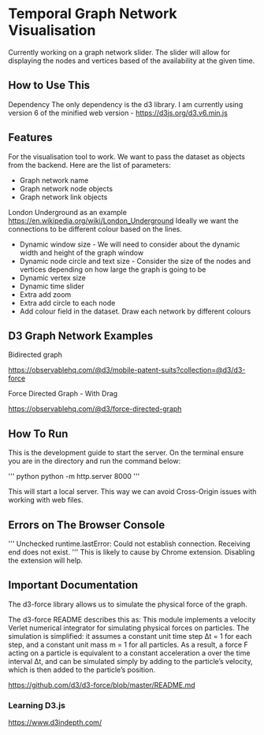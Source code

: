 # Temporal Graph Network Visualisation

Currently working on a graph network slider. The slider will allow for displaying the nodes and vertices based of the availability at the given time.

## How to Use This

Dependency
The only dependency is the d3 library. I am currently using version 6 of the minified web version - https://d3js.org/d3.v6.min.js


## Features

For the visualisation tool to work. We want to pass the dataset as objects from the backend. Here are the list of parameters:

* Graph network name
* Graph network node objects
* Graph network link objects

London Underground as an example
https://en.wikipedia.org/wiki/London_Underground
Ideally we want the connections to be different colour based on the lines.

* Dynamic window size - We will need to consider about the dynamic width and height of the graph window
* Dynamic node circle and text size - Consider the size of the nodes and vertices depending on how large the graph is going to be
* Dynamic vertex size
* Dynamic time slider 
* Extra add zoom
* Extra add circle to each node
* Add colour field in the dataset. Draw each network by different colours

## D3 Graph Network Examples

Bidirected graph

https://observablehq.com/@d3/mobile-patent-suits?collection=@d3/d3-force

Force Directed Graph - With Drag

https://observablehq.com/@d3/force-directed-graph

## How To Run
This is the development guide to start the server. On the terminal ensure you are in the directory and run the command below:

''' python
python -m http.server 8000
'''

This will start a local server. This way we can avoid Cross-Origin issues with working with web files.

## Errors on The Browser Console
'''
Unchecked runtime.lastError: Could not establish connection. Receiving end does not exist. 
'''
This is likely to cause by Chrome extension. Disabling the extension will help.

## Important Documentation


The d3-force library allows us to simulate the physical force of the graph.

The d3-force README describes this as:
This module implements a velocity Verlet numerical integrator for simulating physical forces on particles. The simulation is simplified: it assumes a constant unit time step Δt = 1 for each step, and a constant unit mass m = 1 for all particles. As a result, a force F acting on a particle is equivalent to a constant acceleration a over the time interval Δt, and can be simulated simply by adding to the particle’s velocity, which is then added to the particle’s position.

https://github.com/d3/d3-force/blob/master/README.md

### Learning D3.js

https://www.d3indepth.com/
